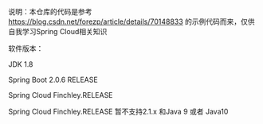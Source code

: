 说明：本仓库的代码是参考
  https://blog.csdn.net/forezp/article/details/70148833
的示例代码而来，仅供自我学习Spring Cloud相关知识

软件版本：

JDK 1.8

Spring Boot 2.0.6 RELEASE

Spring Cloud Finchley.RELEASE

Spring Cloud Finchley.RELEASE 暂不支持2.1.x 和Java 9 或者 Java10